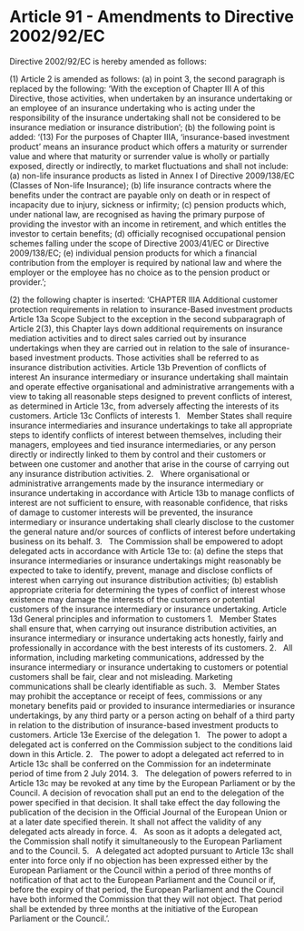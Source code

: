 # Article 91 - Amendments to Directive 2002/92/EC


Directive 2002/92/EC is hereby amended as follows:

(1) Article 2 is amended as follows: (a) in point 3, the second paragraph is replaced by the following: ‘With the exception of Chapter III A of this Directive, those activities, when undertaken by an insurance undertaking or an employee of an insurance undertaking who is acting under the responsibility of the insurance undertaking shall not be considered to be insurance mediation or insurance distribution’; (b) the following point is added: ‘(13) For the purposes of Chapter IIIA, ‘insurance-based investment product’ means an insurance product which offers a maturity or surrender value and where that maturity or surrender value is wholly or partially exposed, directly or indirectly, to market fluctuations and shall not include: (a) non-life insurance products as listed in Annex I of Directive 2009/138/EC (Classes of Non-life Insurance); (b) life insurance contracts where the benefits under the contract are payable only on death or in respect of incapacity due to injury, sickness or infirmity; (c) pension products which, under national law, are recognised as having the primary purpose of providing the investor with an income in retirement, and which entitles the investor to certain benefits; (d) officially recognised occupational pension schemes falling under the scope of Directive 2003/41/EC or Directive 2009/138/EC; (e) individual pension products for which a financial contribution from the employer is required by national law and where the employer or the employee has no choice as to the pension product or provider.’;

(2) the following chapter is inserted: ‘CHAPTER IIIA Additional customer protection requirements in relation to insurance-Based investment products Article 13a Scope Subject to the exception in the second subparagraph of Article 2(3), this Chapter lays down additional requirements on insurance mediation activities and to direct sales carried out by insurance undertakings when they are carried out in relation to the sale of insurance-based investment products. Those activities shall be referred to as insurance distribution activities. Article 13b Prevention of conflicts of interest An insurance intermediary or insurance undertaking shall maintain and operate effective organisational and administrative arrangements with a view to taking all reasonable steps designed to prevent conflicts of interest, as determined in Article 13c, from adversely affecting the interests of its customers. Article 13c Conflicts of interests 1.   Member States shall require insurance intermediaries and insurance undertakings to take all appropriate steps to identify conflicts of interest between themselves, including their managers, employees and tied insurance intermediaries, or any person directly or indirectly linked to them by control and their customers or between one customer and another that arise in the course of carrying out any insurance distribution activities. 2.   Where organisational or administrative arrangements made by the insurance intermediary or insurance undertaking in accordance with Article 13b to manage conflicts of interest are not sufficient to ensure, with reasonable confidence, that risks of damage to customer interests will be prevented, the insurance intermediary or insurance undertaking shall clearly disclose to the customer the general nature and/or sources of conflicts of interest before undertaking business on its behalf. 3.   The Commission shall be empowered to adopt delegated acts in accordance with Article 13e to: (a) define the steps that insurance intermediaries or insurance undertakings might reasonably be expected to take to identify, prevent, manage and disclose conflicts of interest when carrying out insurance distribution activities; (b) establish appropriate criteria for determining the types of conflict of interest whose existence may damage the interests of the customers or potential customers of the insurance intermediary or insurance undertaking. Article 13d General principles and information to customers 1.   Member States shall ensure that, when carrying out insurance distribution activities, an insurance intermediary or insurance undertaking acts honestly, fairly and professionally in accordance with the best interests of its customers. 2.   All information, including marketing communications, addressed by the insurance intermediary or insurance undertaking to customers or potential customers shall be fair, clear and not misleading. Marketing communications shall be clearly identifiable as such. 3.   Member States may prohibit the acceptance or receipt of fees, commissions or any monetary benefits paid or provided to insurance intermediaries or insurance undertakings, by any third party or a person acting on behalf of a third party in relation to the distribution of insurance-based investment products to customers. Article 13e Exercise of the delegation 1.   The power to adopt a delegated act is conferred on the Commission subject to the conditions laid down in this Article. 2.   The power to adopt a delegated act referred to in Article 13c shall be conferred on the Commission for an indeterminate period of time from 2 July 2014. 3.   The delegation of powers referred to in Article 13c may be revoked at any time by the European Parliament or by the Council. A decision of revocation shall put an end to the delegation of the power specified in that decision. It shall take effect the day following the publication of the decision in the Official Journal of the European Union or at a later date specified therein. It shall not affect the validity of any delegated acts already in force. 4.   As soon as it adopts a delegated act, the Commission shall notify it simultaneously to the European Parliament and to the Council. 5.   A delegated act adopted pursuant to Article 13c shall enter into force only if no objection has been expressed either by the European Parliament or the Council within a period of three months of notification of that act to the European Parliament and the Council or if, before the expiry of that period, the European Parliament and the Council have both informed the Commission that they will not object. That period shall be extended by three months at the initiative of the European Parliament or the Council.’.
